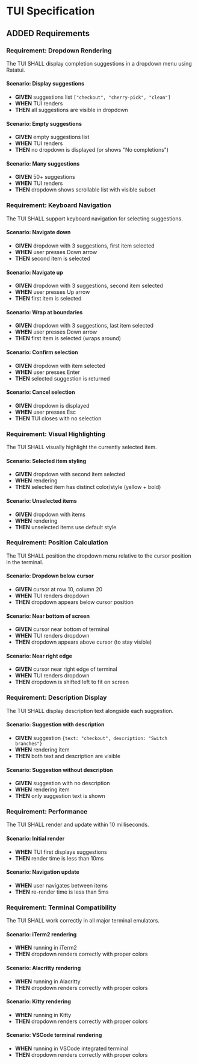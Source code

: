 # TUI Specification

## ADDED Requirements

### Requirement: Dropdown Rendering

The TUI SHALL display completion suggestions in a dropdown menu using Ratatui.

#### Scenario: Display suggestions

- **GIVEN** suggestions list `["checkout", "cherry-pick", "clean"]`
- **WHEN** TUI renders
- **THEN** all suggestions are visible in dropdown

#### Scenario: Empty suggestions

- **GIVEN** empty suggestions list
- **WHEN** TUI renders
- **THEN** no dropdown is displayed (or shows "No completions")

#### Scenario: Many suggestions

- **GIVEN** 50+ suggestions
- **WHEN** TUI renders
- **THEN** dropdown shows scrollable list with visible subset

### Requirement: Keyboard Navigation

The TUI SHALL support keyboard navigation for selecting suggestions.

#### Scenario: Navigate down

- **GIVEN** dropdown with 3 suggestions, first item selected
- **WHEN** user presses Down arrow
- **THEN** second item is selected

#### Scenario: Navigate up

- **GIVEN** dropdown with 3 suggestions, second item selected
- **WHEN** user presses Up arrow
- **THEN** first item is selected

#### Scenario: Wrap at boundaries

- **GIVEN** dropdown with 3 suggestions, last item selected
- **WHEN** user presses Down arrow
- **THEN** first item is selected (wraps around)

#### Scenario: Confirm selection

- **GIVEN** dropdown with item selected
- **WHEN** user presses Enter
- **THEN** selected suggestion is returned

#### Scenario: Cancel selection

- **GIVEN** dropdown is displayed
- **WHEN** user presses Esc
- **THEN** TUI closes with no selection

### Requirement: Visual Highlighting

The TUI SHALL visually highlight the currently selected item.

#### Scenario: Selected item styling

- **GIVEN** dropdown with second item selected
- **WHEN** rendering
- **THEN** selected item has distinct color/style (yellow + bold)

#### Scenario: Unselected items

- **GIVEN** dropdown with items
- **WHEN** rendering
- **THEN** unselected items use default style

### Requirement: Position Calculation

The TUI SHALL position the dropdown menu relative to the cursor position in the
terminal.

#### Scenario: Dropdown below cursor

- **GIVEN** cursor at row 10, column 20
- **WHEN** TUI renders dropdown
- **THEN** dropdown appears below cursor position

#### Scenario: Near bottom of screen

- **GIVEN** cursor near bottom of terminal
- **WHEN** TUI renders dropdown
- **THEN** dropdown appears above cursor (to stay visible)

#### Scenario: Near right edge

- **GIVEN** cursor near right edge of terminal
- **WHEN** TUI renders dropdown
- **THEN** dropdown is shifted left to fit on screen

### Requirement: Description Display

The TUI SHALL display description text alongside each suggestion.

#### Scenario: Suggestion with description

- **GIVEN** suggestion `{text: "checkout", description: "Switch branches"}`
- **WHEN** rendering item
- **THEN** both text and description are visible

#### Scenario: Suggestion without description

- **GIVEN** suggestion with no description
- **WHEN** rendering item
- **THEN** only suggestion text is shown

### Requirement: Performance

The TUI SHALL render and update within 10 milliseconds.

#### Scenario: Initial render

- **WHEN** TUI first displays suggestions
- **THEN** render time is less than 10ms

#### Scenario: Navigation update

- **WHEN** user navigates between items
- **THEN** re-render time is less than 5ms

### Requirement: Terminal Compatibility

The TUI SHALL work correctly in all major terminal emulators.

#### Scenario: iTerm2 rendering

- **WHEN** running in iTerm2
- **THEN** dropdown renders correctly with proper colors

#### Scenario: Alacritty rendering

- **WHEN** running in Alacritty
- **THEN** dropdown renders correctly with proper colors

#### Scenario: Kitty rendering

- **WHEN** running in Kitty
- **THEN** dropdown renders correctly with proper colors

#### Scenario: VSCode terminal rendering

- **WHEN** running in VSCode integrated terminal
- **THEN** dropdown renders correctly with proper colors
